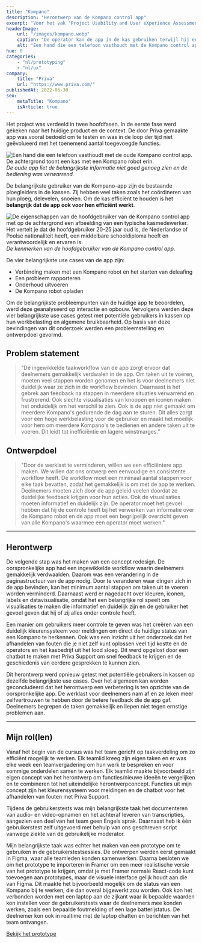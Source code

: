 ```yaml
---
title: "Kompano"
description: "Herontwerp van de Kompano control app"
excerpt: "Voor het vak 'Project Usability and User eXperience Assessment in Design' (UXAD) is een redesign gemaakt voor de Kompano app van Priva. Deze Kompano app wordt gebruikt om de Kompano robot aan te sturen. De robot snijdt de bladeren van tomatenplanten in kassen. Operators gebruiken de Kompano robot app om de robot te starten en eventuele problemen te verhelpen. Een operator bestuurt dagelijks meerdere Kompano's met de app."
headerImage:
    url: "/images/kompano.webp"
    caption: "De operator kan de app in de kas gebruiken terwijl hij een veilige afstand bewaart."
    alt: "Een hand die een telefoon vasthoudt met de Kompano control app. De achtergrond toont een kas met daarin een Kompano robot."
hue: 0
categories:
    - "nl/prototyping"
    - "nl/ux"
company:
    title: "Priva"
    url: "https://www.priva.com/"
publishedAt: 2022-06-30
seo:
    metaTitle: "Kompano"
    isArticle: true
---
```


Het project was verdeeld in twee hoofdfasen. In de eerste fase werd gekeken naar het huidige product en de context. De door Priva gemaakte app was vooral bedoeld om te testen en was in de loop der tijd niet geëvolueerd met het toenemend aantal toegevoegde functies.

![Een hand die een telefoon vasthoudt met de oude Kompano control app. De achtergrond toont een kas met een Kompano robot erin.](/images/kompano-1.png)
_De oude app liet de belangrijkste informatie niet goed genoeg zien en de bediening was verwarrend._

De belangrijkste gebruiker van de Kompano-app zijn de bestaande ploegleiders in de kassen. Zij hebben veel taken zoals het coördineren van hun ploeg, delevelen, snoeien. Om de kas efficiënt te houden is het **belangrijk dat de app ook voor hen efficiënt werkt**.

![De eigenschappen van de hoofdgebruiker van de Kompano control app met op de achtergrond een afbeelding van een typische kasmedewerker. Het vertelt je dat de hoofdgebruiker 20-25 jaar oud is, de Nederlandse of Poolse nationaliteit heeft, een middelbare schooldiploma heeft en verantwoordelijk en ervaren is.](/images/kompano-2.png)
_De kenmerken van de hoofdgebruiker van de Kompano control app._

De vier belangrijkste use cases van de app zijn:

-   Verbinding maken met een Kompano robot en het starten van deleafing
-   Een probleem rapporteren
-   Onderhoud uitvoeren
-   De Kompano robot opladen

Om de belangrijkste probleempunten van de huidige app te beoordelen, werd deze geanalyseerd op interactie en opbouw. Vervolgens werden deze vier belangrijkste use cases getest met potentiële gebruikers in kassen op hun werkbelasting en algemene bruikbaarheid. Op basis van deze bevindingen van dit onderzoek werden een probleemstelling en ontwerpdoel gevormd.

## Problem statement

> "De ingewikkelde taakworkflow van de app zorgt ervoor dat deelnemers gemakkelijk verdwalen in de app. Om taken uit te voeren, moeten veel stappen worden genomen en het is voor deelnemers niet duidelijk waar ze zich in de workflow bevinden. Daarnaast is het gebrek aan feedback na stappen in meerdere situaties verwarrend en frustrerend. Ook slechte visualisaties van knoppen en iconen maken het onduidelijk om het verschil te zien. Ook is de app niet gemaakt om meerdere Kompano's gedurende de dag aan te sturen. Dit alles zorgt voor een hoge werkbelasting voor de gebruiker en maakt het moeilijk voor hem om meerdere Kompano's te bedienen en andere taken uit te voeren. Dit leidt tot inefficiëntie en lagere winstmarges.”

## Ontwerpdoel

> "Door de werklast te verminderen, willen we een efficiëntere app maken. We willen dat ons ontwerp een eenvoudige en consistente workflow heeft. De workflow moet een minimaal aantal stappen voor elke taak bevatten, zodat het gemakkelijk is om met de app te werken. Deelnemers moeten zich door de app geleid voelen doordat ze duidelijke feedback krijgen voor hun acties. Ook de visualisaties moeten informatief en duidelijk zijn. De operator moet het gevoel hebben dat hij de controle heeft bij het verwerken van informatie over de Kompano robot en de app moet een begrijpelijk overzicht geven van alle Kompano's waarmee een operator moet werken."

---

## Herontwerp

De volgende stap was het maken van een concept redesign. De oorspronkelijke app had een ingewikkelde workflow waarin deelnemers gemakkelijk verdwaalden. Daarom was een verandering in de paginastructuur van de app nodig. Door te veranderen waar dingen zich in de app bevinden, kan het minimum aantal stappen om taken uit te voeren worden verminderd. Daarnaast werd er nagedacht over kleuren, iconen, labels en datavisualisatie, omdat het een belangrijke rol speelt om visualisaties te maken die informatief en duidelijk zijn en de gebruiker het gevoel geven dat hij of zij alles onder controle heeft.

Een manier om gebruikers meer controle te geven was het creëren van een duidelijk kleurensysteem voor meldingen om direct de huidige status van een Kompano te herkennen. Ook was een inzicht uit het onderzoek dat het afhandelen van fouten die je niet zelf kunt oplossen veel tijd kostte en de operators en het kasbedrijf uit het lood sloeg. Dit werd opgelost door een chatbot te maken met Priva Support om snel feedback te krijgen en de geschiedenis van eerdere gesprekken te kunnen zien.

Dit herontwerp werd opnieuw getest met potentiële gebruikers in kassen op dezelfde belangrijkste use cases. Over het algemeen kan worden geconcludeerd dat het herontwerp een verbetering is ten opzichte van de oorspronkelijke app. De werklast voor deelnemers nam af en ze leken meer zelfvertrouwen te hebben door de betere feedback die de app gaf. Deelnemers begrepen de taken gemakkelijk en liepen niet tegen ernstige problemen aan.

---

## Mijn rol(len)

Vanaf het begin van de cursus was het team gericht op taakverdeling om zo efficiënt mogelijk te werken. Elk teamlid kreeg zijn eigen taken en er was elke week een teamvergadering om hun werk te bespreken en voor sommige onderdelen samen te werken. Elk teamlid maakte bijvoorbeeld zijn eigen concept van het herontwerp om functies/nieuwe ideeën te vergelijken en te combineren tot het uiteindelijke herontwerpconcept. Functies uit mijn concept zijn het kleurensysteem voor meldingen en de chatbot voor het afhandelen van fouten met Priva Support.

Tijdens de gebruikerstests was mijn belangrijkste taak het documenteren van audio- en video-opnamen en het achteraf leveren van transcripties, aangezien een deel van het team geen Engels sprak. Daarnaast heb ik één gebruikerstest zelf uitgevoerd met behulp van ons geschreven script vanwege ziekte van de gebruikelijke moderator.

Mijn belangrijkste taak was echter het maken van een prototype om te gebruiken in de gebruikerstestsessies. De ontwerpen werden eerst gemaakt in Figma, waar alle teamleden konden samenwerken. Daarna besloten we om het prototype te importeren in Framer om een meer realistische versie van het prototype te krijgen, omdat je met Framer normale React-code kunt toevoegen aan prototypes, maar de visuele interface gelijk houdt aan die van Figma. Dit maakte het bijvoorbeeld mogelijk om de status van een Kompano bij te werken, die dan overal bijgewerkt zou worden. Ook kon het verbonden worden met een laptop aan de zijkant waar ik bepaalde waarden kon instellen voor de gebruikerstests waar de deelnemers mee konden werken, zoals een bepaalde foutmelding of een lage batterijstatus. De deelnemer kon ook in realtime met de laptop chatten en berichten van het team ontvangen.

[Bekijk het prototype](https://framer.com/embed/Kompano-Final-Redesign--8yThemIu0F84D6qE7DBa/EtmYk_avt?highlights=0)

<!-- FIXME: Prototype Framer https://framer.com/embed/Kompano-Final-Redesign--8yThemIu0F84D6qE7DBa/EtmYk_avt?highlights=0 -->
